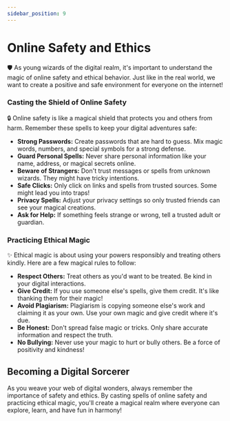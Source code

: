 ```yaml
---
sidebar_position: 9
---
```


# Online Safety and Ethics

🛡️ As young wizards of the digital realm, it's important to understand the magic of online safety and ethical behavior. Just like in the real world, we want to create a positive and safe environment for everyone on the internet!

### Casting the Shield of Online Safety

🔒 Online safety is like a magical shield that protects you and others from harm. Remember these spells to keep your digital adventures safe:

- **Strong Passwords:** Create passwords that are hard to guess. Mix magic words, numbers, and special symbols for a strong defense.
- **Guard Personal Spells:** Never share personal information like your name, address, or magical secrets online.
- **Beware of Strangers:** Don't trust messages or spells from unknown wizards. They might have tricky intentions.
- **Safe Clicks:** Only click on links and spells from trusted sources. Some might lead you into traps!
- **Privacy Spells:** Adjust your privacy settings so only trusted friends can see your magical creations.
- **Ask for Help:** If something feels strange or wrong, tell a trusted adult or guardian.

### Practicing Ethical Magic

✨ Ethical magic is about using your powers responsibly and treating others kindly. Here are a few magical rules to follow:

- **Respect Others:** Treat others as you'd want to be treated. Be kind in your digital interactions.
- **Give Credit:** If you use someone else's spells, give them credit. It's like thanking them for their magic!
- **Avoid Plagiarism:** Plagiarism is copying someone else's work and claiming it as your own. Use your own magic and give credit where it's due.
- **Be Honest:** Don't spread false magic or tricks. Only share accurate information and respect the truth.
- **No Bullying:** Never use your magic to hurt or bully others. Be a force of positivity and kindness!

## Becoming a Digital Sorcerer

As you weave your web of digital wonders, always remember the importance of safety and ethics. By casting spells of online safety and practicing ethical magic, you'll create a magical realm where everyone can explore, learn, and have fun in harmony!


